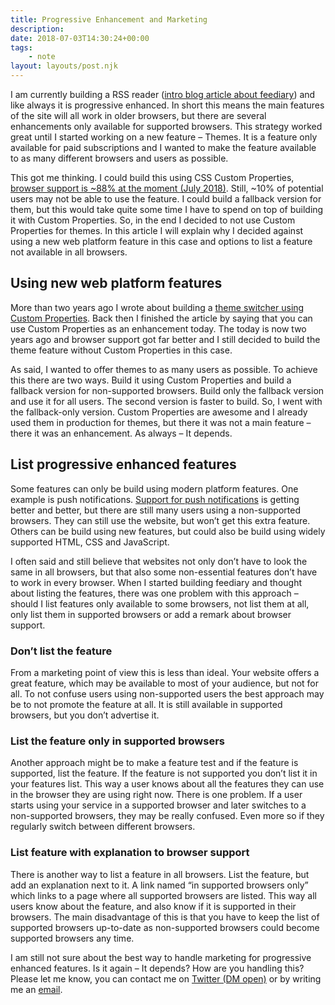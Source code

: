```yaml
---
title: Progressive Enhancement and Marketing
description: 
date: 2018-07-03T14:30:24+00:00
tags:
    - note
layout: layouts/post.njk
---
```


I am currently building a RSS reader ([intro blog article about feediary](https://blog.feediary.com/posts/hellofeediary/)) and like always it is progressive enhanced. In short this means the main features of the site will all work in older browsers, but there are several enhancements only available for supported browsers. This strategy worked great until I started working on a new feature – Themes. It is a feature only available for paid subscriptions and I wanted to make the feature available to as many different browsers and users as possible.

This got me thinking. I could build this using CSS Custom Properties, [browser support is ~88% at the moment (July 2018)](https://caniuse.com/#feat=css-variables). Still, ~10% of potential users may not be able to use the feature. I could build a fallback version for them, but this would take quite some time I have to spend on top of building it with Custom Properties. So, in the end I decided to not use Custom Properties for themes. In this article I will explain why I decided against using a new web platform feature in this case and options to list a feature not available in all browsers.

Using new web platform features
-------------------------------

More than two years ago I wrote about building a [theme switcher using Custom Properties](https://justmarkup.com/log/2016/02/theme-switcher-using-css-custom-properties/). Back then I finished the article by saying that you can use Custom Properties as an enhancement today. The today is now two years ago and browser support got far better and I still decided to build the theme feature without Custom Properties in this case.

As said, I wanted to offer themes to as many users as possible. To achieve this there are two ways. Build it using Custom Properties and build a fallback version for non-supported browsers. Build only the fallback version and use it for all users. The second version is faster to build. So, I went with the fallback-only version. Custom Properties are awesome and I already used them in production for themes, but there it was not a main feature – there it was an enhancement. As always – It depends.

List progressive enhanced features
----------------------------------

Some features can only be build using modern platform features. One example is push notifications. [Support for push notifications](https://caniuse.com/#feat=push-api) is getting better and better, but there are still many users using a non-supported browsers. They can still use the website, but won’t get this extra feature. Others can be build using new features, but could also be build using widely supported HTML, CSS and JavaScript.

I often said and still believe that websites not only don’t have to look the same in all browsers, but that also some non-essential features don’t have to work in every browser. When I started building feediary and thought about listing the features, there was one problem with this approach – should I list features only available to some browsers, not list them at all, only list them in supported browsers or add a remark about browser support.

### Don’t list the feature

From a marketing point of view this is less than ideal. Your website offers a great feature, which may be available to most of your audience, but not for all. To not confuse users using non-supported users the best approach may be to not promote the feature at all. It is still available in supported browsers, but you don’t advertise it.

### List the feature only in supported browsers

Another approach might be to make a feature test and if the feature is supported, list the feature. If the feature is not supported you don’t list it in your features list. This way a user knows about all the features they can use in the browser they are using right now. There is one problem. If a user starts using your service in a supported browser and later switches to a non-supported browsers, they may be really confused. Even more so if they regularly switch between different browsers.

### List feature with explanation to browser support

There is another way to list a feature in all browsers. List the feature, but add an explanation next to it. A link named “in supported browsers only” which links to a page where all supported browsers are listed. This way all users know about the feature, and also know if it is supported in their browsers. The main disadvantage of this is that you have to keep the list of supported browsers up-to-date as non-supported browsers could become supported browsers any time.

I am still not sure about the best way to handle marketing for progressive enhanced features. Is it again – It depends? How are you handling this? Please let me know, you can contact me on [Twitter (DM open)](https://twitter.com/justmarkup) or by writing me an [email](mailto:hallo@justmarkup.com).